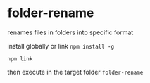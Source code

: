 # folder-rename
renames files in folders into specific format

install globally or link
`npm install -g`

`npm link`

then execute in the target folder `folder-rename`
